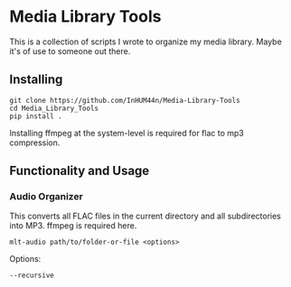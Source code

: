 # Media Library Tools

This is a collection of scripts I wrote to organize my media library. Maybe it's of use to someone out there.

## Installing

```
git clone https://github.com/InHUM44n/Media-Library-Tools
cd Media_Library_Tools
pip install .
```

Installing ffmpeg at the system-level is required for flac to mp3 compression.

## Functionality and Usage

### Audio Organizer

This converts all FLAC files in the current directory and all subdirectories into MP3. ffmpeg is required here.
```
mlt-audio path/to/folder-or-file <options>
```
Options:
```
--recursive
```